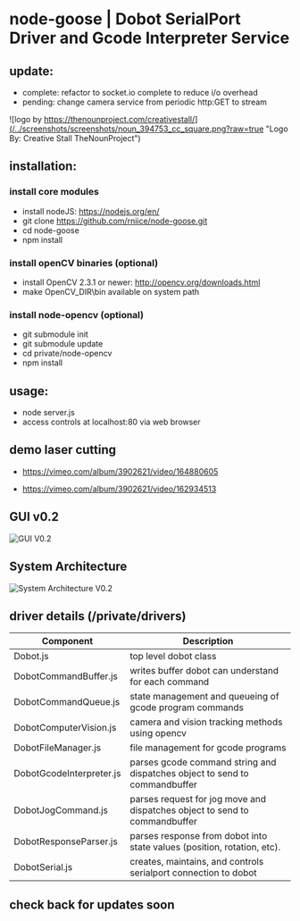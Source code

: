 # node-goose | Dobot SerialPort Driver and Gcode Interpreter Service

## update: 
- complete: refactor to socket.io complete to reduce i/o overhead
- pending: change camera service from periodic http:GET to stream

![logo by https://thenounproject.com/creativestall/](/../screenshots/screenshots/noun_394753_cc_square.png?raw=true "Logo By: Creative Stall TheNounProject")

## installation: 

### install core modules
- install nodeJS: https://nodejs.org/en/
- git clone https://github.com/rniice/node-goose.git 
- cd node-goose
- npm install

### install openCV binaries (optional)
- install OpenCV 2.3.1 or newer: http://opencv.org/downloads.html
- make OpenCV_DIR\bin available on system path

### install node-opencv (optional)
- git submodule init
- git submodule update
- cd private/node-opencv
- npm install

## usage:

- node server.js
- access controls at localhost:80 via web browser

## demo laser cutting

- https://vimeo.com/album/3902621/video/164880605

- https://vimeo.com/album/3902621/video/162934513

## GUI v0.2

![GUI V0.2](/../screenshots/screenshots/dobot-control-v0.2.jpg?raw=true "GUI V0.2")

## System Architecture

![System Architecture V0.2](/../screenshots/screenshots/node-goose-app-architecture.jpg?raw=true "System Architecture V0.2")

## driver details (/private/drivers)

| Component                 | Description                                                                   |
| ------------------------- |-------------------------------------------------------------------------------|
| Dobot.js                  | top level dobot class                                                         |
| DobotCommandBuffer.js     | writes buffer dobot can understand for each command                           |
| DobotCommandQueue.js      | state management and queueing of gcode program commands                       |
| DobotComputerVision.js    | camera and vision tracking methods using opencv                               |
| DobotFileManager.js       | file management for gcode programs                                            |
| DobotGcodeInterpreter.js  | parses gcode command string and dispatches object to send to commandbuffer    |
| DobotJogCommand.js        | parses request for jog move and dispatches object to send to commandbuffer    |
| DobotResponseParser.js    | parses response from dobot into state values (position, rotation, etc).       |
| DobotSerial.js            | creates, maintains, and controls serialport connection to dobot               |


## check back for updates soon



